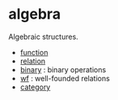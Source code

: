 algebra
=======

Algebraic structures.

* [function](function.lean)
* [relation](relation.lean)
* [binary](binary.lean) : binary operations
* [wf](wf.lean) : well-founded relations
* [category](category.lean)